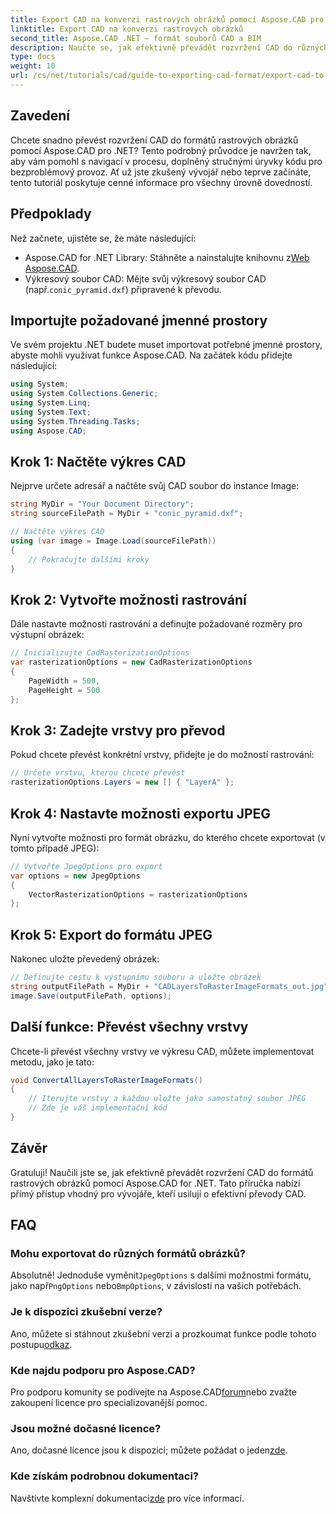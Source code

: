 ```yaml
---
title: Export CAD na konverzi rastrových obrázků pomocí Aspose.CAD pro .NET
linktitle: Export CAD na konverzi rastrových obrázků
second_title: Aspose.CAD .NET – formát souborů CAD a BIM
description: Naučte se, jak efektivně převádět rozvržení CAD do různých formátů rastrových obrázků pomocí Aspose.CAD for .NET. Tento komplexní průvodce vás provede procesem pomocí jasného kódu.
type: docs
weight: 10
url: /cs/net/tutorials/cad/guide-to-exporting-cad-format/export-cad-to-raster-image-conversion/
---
```

## Zavedení

Chcete snadno převést rozvržení CAD do formátů rastrových obrázků pomocí Aspose.CAD pro .NET? Tento podrobný průvodce je navržen tak, aby vám pomohl s navigací v procesu, doplněný stručnými úryvky kódu pro bezproblémový provoz. Ať už jste zkušený vývojář nebo teprve začínáte, tento tutoriál poskytuje cenné informace pro všechny úrovně dovedností.

## Předpoklady

Než začnete, ujistěte se, že máte následující:

-  Aspose.CAD for .NET Library: Stáhněte a nainstalujte knihovnu z[Web Aspose.CAD](https://releases.aspose.com/cad/net/).
-  Výkresový soubor CAD: Mějte svůj výkresový soubor CAD (např.`conic_pyramid.dxf`) připravené k převodu.

## Importujte požadované jmenné prostory

Ve svém projektu .NET budete muset importovat potřebné jmenné prostory, abyste mohli využívat funkce Aspose.CAD. Na začátek kódu přidejte následující:

```csharp
using System;
using System.Collections.Generic;
using System.Linq;
using System.Text;
using System.Threading.Tasks;
using Aspose.CAD;
```

## Krok 1: Načtěte výkres CAD

Nejprve určete adresář a načtěte svůj CAD soubor do instance Image:

```csharp
string MyDir = "Your Document Directory";
string sourceFilePath = MyDir + "conic_pyramid.dxf";

// Načtěte výkres CAD
using (var image = Image.Load(sourceFilePath))
{
    // Pokračujte dalšími kroky
}
```

## Krok 2: Vytvořte možnosti rastrování

Dále nastavte možnosti rastrování a definujte požadované rozměry pro výstupní obrázek:

```csharp
// Inicializujte CadRasterizationOptions
var rasterizationOptions = new CadRasterizationOptions
{
    PageWidth = 500,
    PageHeight = 500
};
```

## Krok 3: Zadejte vrstvy pro převod

Pokud chcete převést konkrétní vrstvy, přidejte je do možností rastrování:

```csharp
// Určete vrstvu, kterou chcete převést
rasterizationOptions.Layers = new [] { "LayerA" };
```

## Krok 4: Nastavte možnosti exportu JPEG

Nyní vytvořte možnosti pro formát obrázku, do kterého chcete exportovat (v tomto případě JPEG):

```csharp
// Vytvořte JpegOptions pro export
var options = new JpegOptions
{
    VectorRasterizationOptions = rasterizationOptions
};
```

## Krok 5: Export do formátu JPEG

Nakonec uložte převedený obrázek:

```csharp
// Definujte cestu k výstupnímu souboru a uložte obrázek
string outputFilePath = MyDir + "CADLayersToRasterImageFormats_out.jpg";
image.Save(outputFilePath, options);
```

## Další funkce: Převést všechny vrstvy

Chcete-li převést všechny vrstvy ve výkresu CAD, můžete implementovat metodu, jako je tato:

```csharp
void ConvertAllLayersToRasterImageFormats()
{
    // Iterujte vrstvy a každou uložte jako samostatný soubor JPEG
    // Zde je váš implementační kód
}
```

## Závěr

Gratuluji! Naučili jste se, jak efektivně převádět rozvržení CAD do formátů rastrových obrázků pomocí Aspose.CAD for .NET. Tato příručka nabízí přímý přístup vhodný pro vývojáře, kteří usilují o efektivní převody CAD.

## FAQ

### Mohu exportovat do různých formátů obrázků?

 Absolutně! Jednoduše vyměnit`JpegOptions` s dalšími možnostmi formátu, jako např`PngOptions` nebo`BmpOptions`, v závislosti na vašich potřebách.

### Je k dispozici zkušební verze?

 Ano, můžete si stáhnout zkušební verzi a prozkoumat funkce podle tohoto postupu[odkaz](https://releases.aspose.com/cad/net/).

### Kde najdu podporu pro Aspose.CAD?

 Pro podporu komunity se podívejte na Aspose.CAD[forum](https://forum.aspose.com/c/cad/19)nebo zvažte zakoupení licence pro specializovanější pomoc.

### Jsou možné dočasné licence?

 Ano, dočasné licence jsou k dispozici; můžete požádat o jeden[zde](https://purchase.conholdate.com/temporary-license/).

### Kde získám podrobnou dokumentaci?

 Navštivte komplexní dokumentaci[zde](https://reference.aspose.com/cad/net/) pro více informací.